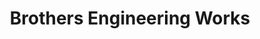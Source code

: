 ---
title: "Brothers Engineering Works"
url: /alappuzha/brothers-engineering-works/
shop: flooring
---